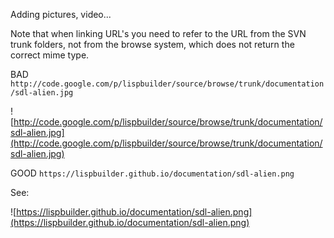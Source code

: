 Adding pictures, video...

Note that when linking URL's you need to refer to the URL from the SVN trunk folders, not from the browse system, which does not return the correct mime type.

BAD `http://code.google.com/p/lispbuilder/source/browse/trunk/documentation/sdl-alien.jpg`

![http://code.google.com/p/lispbuilder/source/browse/trunk/documentation/sdl-alien.jpg](http://code.google.com/p/lispbuilder/source/browse/trunk/documentation/sdl-alien.jpg)

GOOD `https://lispbuilder.github.io/documentation/sdl-alien.png`

See:

![https://lispbuilder.github.io/documentation/sdl-alien.png](https://lispbuilder.github.io/documentation/sdl-alien.png)

